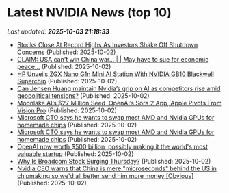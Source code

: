 # Latest NVIDIA News (top 10)
_Last updated: **2025-10-03 21:18:33**_

- [Stocks Close At Record Highs As Investors Shake Off Shutdown Concerns](https://www.ibtimes.com/stocks-close-record-highs-investors-shake-off-shutdown-concerns-3785312) (Published: 2025-10-02)
- [CLAIM: USA can't win China war... | | May have to sue for economic peace...](https://www.semafor.com/article/10/02/2025/why-the-us-may-have-to-sue-for-economic-peace-with-china) (Published: 2025-10-02)
- [HP Unveils ZGX Nano G1n Mini AI Station With NVIDIA GB10 Blackwell Superchip](https://hothardware.com/news/hp-announces-zgx-nano-g1n-ai-station) (Published: 2025-10-02)
- [Can Jensen Huang maintain Nvidia’s grip on AI as competitors rise amid geopolitical tensions?](https://www.windowscentral.com/hardware/nvidia/can-jensen-huang-maintain-nvidias-grip-on-ai-as-competitors-rise-amid-geopolitical-tensions) (Published: 2025-10-02)
- [Moonlake AI’s $27 Million Seed, OpenAI’s Sora 2 App, Apple Pivots From Vision Pro](https://www.forbes.com/sites/charliefink/2025/10/02/moonlake-ais-27-million-seed-openais-sora-2-app-apple-pivots-from-vision-pro/) (Published: 2025-10-02)
- [Microsoft CTO says he wants to swap most AMD and Nvidia GPUs for homemade chips](https://biztoc.com/x/74f42200d4cc163c) (Published: 2025-10-02)
- [Microsoft CTO says he wants to swap most AMD and Nvidia GPUs for homemade chips](https://www.theregister.com/2025/10/02/microsoft_maia_dc/) (Published: 2025-10-02)
- [OpenAI now worth $500 billion, possibly making it the world's most valuable startup](https://abcnews.go.com/Business/wireStory/openai-now-worth-500-billion-possibly-making-worlds-126162606) (Published: 2025-10-02)
- [Why Is Broadcom Stock Surging Thursday?](https://www.benzinga.com/markets/tech/25/10/48002704/why-is-broadcom-stock-surging-thursday) (Published: 2025-10-02)
- [Nvidia CEO warns that China is mere "microseconds" behind the US in chipmaking so we'd all better send him more money [Obvious]](https://www.fark.com/comments/13831832/Nvidia-CEO-warns-that-China-is-mere-microseconds-behind-US-in-chipmaking-so-wed-all-better-send-him-more-money) (Published: 2025-10-02)
